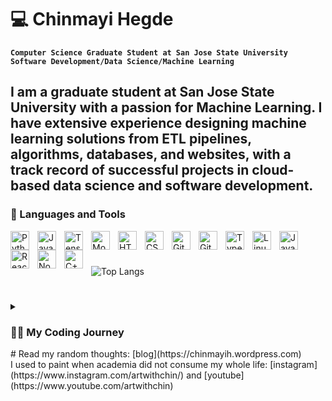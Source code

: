 # 💻 Chinmayi Hegde

**`Computer Science Graduate Student at San Jose State University`**
**`Software Development/Data Science/Machine Learning`**

I am a graduate student at San Jose State University with a passion for Machine Learning. I have extensive experience designing machine learning solutions from ETL pipelines, algorithms, databases, and websites, with a track record of successful projects in cloud-based data science and software development. 
---

### 🧰 Languages and Tools

<img align="left" alt="Python" width="30px" style="padding-right:10px;" src="https://cdn.jsdelivr.net/gh/devicons/devicon/icons/python/python-plain.svg" />
<img align="left" alt="Java" width="30px" style="padding-right:10px;" src="https://cdn.jsdelivr.net/gh/devicons/devicon/icons/java/java-original.svg"/>
<img align="left" alt="TensorFlow" width="30px" style="padding-right:10px;" src="https://cdn.jsdelivr.net/gh/devicons/devicon/icons/tensorflow/tensorflow-original.svg" />
<img align="left" alt="MongoDB" width="30px" style="padding-right:10px;" src="https://cdn.jsdelivr.net/gh/devicons/devicon/icons/mongodb/mongodb-plain-wordmark.svg" />
<img align="left" alt="HTML" width="30px" style="padding-right:10px;" src="https://cdn.jsdelivr.net/gh/devicons/devicon/icons/html5/html5-plain.svg" />
<img align="left" alt="CSS" width="30px" style="padding-right:10px;" src="https://cdn.jsdelivr.net/gh/devicons/devicon/icons/css3/css3-plain.svg" />
<img align="left" alt="GitHub" width="30px" style="padding-right:10px;" src="https://cdn.jsdelivr.net/gh/devicons/devicon/icons/github/github-original.svg" />
<img align="left" alt="Git" width="30px" style="padding-right:10px;" src="https://cdn.jsdelivr.net/gh/devicons/devicon/icons/git/git-original.svg" />
<img align="left" alt="TypeScript" width="30px" style="padding-right:10px;" src="https://cdn.jsdelivr.net/gh/devicons/devicon/icons/typescript/typescript-plain.svg" />
<img align="left" alt="Linux" width="30px" style="padding-right:10px;" src="https://cdn.jsdelivr.net/gh/devicons/devicon/icons/linux/linux-original.svg" />
<img align="left" alt="JavaScript" width="30px" style="padding-right:10px;" src="https://cdn.jsdelivr.net/gh/devicons/devicon/icons/javascript/javascript-plain.svg" />
<img align="left" alt="React" width="30px" style="padding-right:10px;" src="https://cdn.jsdelivr.net/gh/devicons/devicon/icons/react/react-original.svg" />
<img align="left" alt="NodeJS" width="30px" style="padding-right:10px;" src="https://cdn.jsdelivr.net/gh/devicons/devicon/icons/nodejs/nodejs-original.svg" />
<img align="left" alt="C++" width="30px" style="padding-right:10px;" src="https://cdn.jsdelivr.net/gh/devicons/devicon/icons/cplusplus/cplusplus-line.svg" />
<br />

#

![Top Langs](https://github-readme-stats-dosx001.vercel.app/api/top-langs/?username=chinhegde&langs_count=6&layout=compact&title_color=fff&text_color=00e7ff&bg_color=151515)

#
<details>
 <summary><h3>👨‍💻 My Coding Journey</h3></summary>
   
As a wide-eyed computer science undergraduate, I started on my coding journey at the age of 17. Initially, I started with C and C++ because that is what we were learning in school. I mainly practiced on HackerRank. My curiosity to solve "actual problems" led me to explore IoT first, and then web development, where I encountered HTML, CSS, and JavaScript - and eventually Python through Django. These languages opened up a new dimension, enabling the artist in me to create interactive and visually appealing websites.
<br/>
A web scraping project that generated sitemaps was my first Python project. I applied these concepts to scrape research paper citations based on specific topics, culminating in my first "ML project" – a super-basic recommendation system. This experience fueled my interest in machine learning, and I dove deeper into the field, experimenting with new technologies and constructing innovative projects.
</details>
#
Read my random thoughts: [blog](https://chinmayih.wordpress.com) 
<br/>
I used to paint when academia did not consume my whole life: [instagram](https://www.instagram.com/artwithchin/) and [youtube](https://www.youtube.com/artwithchin)
